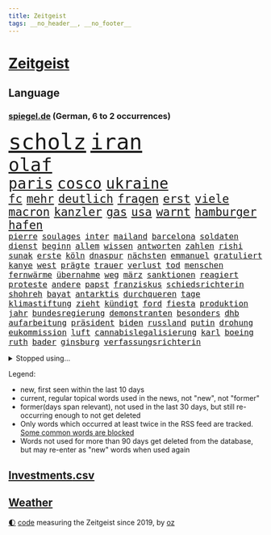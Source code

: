 ```yaml
---
title: Zeitgeist
tags: __no_header__, __no_footer__
---
```


# [Zeitgeist](https://oliz.io/zeitgeist/)

## Language

<h3><a href="https://www.spiegel.de" target="_blank">spiegel.de</a> (German, 6 to 2 occurrences)</h3>
<p style="font-family:monospace">
<span style="font-size:32pt"><a href="news_links.html#scholz" class="current">scholz</a></span>
<span style="font-size:32pt"><a href="news_links.html#iran" class="current">iran</a></span>
<br>
<span style="font-size:27pt"><a href="news_links.html#olaf" class="current">olaf</a></span>
<br>
<span style="font-size:22pt"><a href="news_links.html#paris" class="current">paris</a></span>
<span style="font-size:22pt"><a href="news_links.html#cosco" class="new">cosco</a></span>
<span style="font-size:22pt"><a href="news_links.html#ukraine" class="current">ukraine</a></span>
<br>
<span style="font-size:17pt"><a href="news_links.html#fc" class="current">fc</a></span>
<span style="font-size:17pt"><a href="news_links.html#mehr" class="current">mehr</a></span>
<span style="font-size:17pt"><a href="news_links.html#deutlich" class="current">deutlich</a></span>
<span style="font-size:17pt"><a href="news_links.html#fragen" class="current">fragen</a></span>
<span style="font-size:17pt"><a href="news_links.html#erst" class="current">erst</a></span>
<span style="font-size:17pt"><a href="news_links.html#viele" class="current">viele</a></span>
<span style="font-size:17pt"><a href="news_links.html#macron" class="current">macron</a></span>
<span style="font-size:17pt"><a href="news_links.html#kanzler" class="current">kanzler</a></span>
<span style="font-size:17pt"><a href="news_links.html#gas" class="current">gas</a></span>
<span style="font-size:17pt"><a href="news_links.html#usa" class="current">usa</a></span>
<span style="font-size:17pt"><a href="news_links.html#warnt" class="current">warnt</a></span>
<span style="font-size:17pt"><a href="news_links.html#hamburger" class="current">hamburger</a></span>
<span style="font-size:17pt"><a href="news_links.html#hafen" class="current">hafen</a></span>
<br>
<span style="font-size:12pt"><a href="news_links.html#pierre" class="current">pierre</a></span>
<span style="font-size:12pt"><a href="news_links.html#soulages" class="new">soulages</a></span>
<span style="font-size:12pt"><a href="news_links.html#inter" class="current">inter</a></span>
<span style="font-size:12pt"><a href="news_links.html#mailand" class="current">mailand</a></span>
<span style="font-size:12pt"><a href="news_links.html#barcelona" class="current">barcelona</a></span>
<span style="font-size:12pt"><a href="news_links.html#soldaten" class="current">soldaten</a></span>
<span style="font-size:12pt"><a href="news_links.html#dienst" class="current">dienst</a></span>
<span style="font-size:12pt"><a href="news_links.html#beginn" class="current">beginn</a></span>
<span style="font-size:12pt"><a href="news_links.html#allem" class="current">allem</a></span>
<span style="font-size:12pt"><a href="news_links.html#wissen" class="current">wissen</a></span>
<span style="font-size:12pt"><a href="news_links.html#antworten" class="current">antworten</a></span>
<span style="font-size:12pt"><a href="news_links.html#zahlen" class="current">zahlen</a></span>
<span style="font-size:12pt"><a href="news_links.html#rishi" class="current">rishi</a></span>
<span style="font-size:12pt"><a href="news_links.html#sunak" class="current">sunak</a></span>
<span style="font-size:12pt"><a href="news_links.html#erste" class="current">erste</a></span>
<span style="font-size:12pt"><a href="news_links.html#köln" class="current">köln</a></span>
<span style="font-size:12pt"><a href="news_links.html#dnaspur" class="new">dnaspur</a></span>
<span style="font-size:12pt"><a href="news_links.html#nächsten" class="current">nächsten</a></span>
<span style="font-size:12pt"><a href="news_links.html#emmanuel" class="current">emmanuel</a></span>
<span style="font-size:12pt"><a href="news_links.html#gratuliert" class="current">gratuliert</a></span>
<span style="font-size:12pt"><a href="news_links.html#kanye" class="current">kanye</a></span>
<span style="font-size:12pt"><a href="news_links.html#west" class="current">west</a></span>
<span style="font-size:12pt"><a href="news_links.html#prägte" class="current">prägte</a></span>
<span style="font-size:12pt"><a href="news_links.html#trauer" class="current">trauer</a></span>
<span style="font-size:12pt"><a href="news_links.html#verlust" class="current">verlust</a></span>
<span style="font-size:12pt"><a href="news_links.html#tod" class="current">tod</a></span>
<span style="font-size:12pt"><a href="news_links.html#menschen" class="current">menschen</a></span>
<span style="font-size:12pt"><a href="news_links.html#fernwärme" class="current">fernwärme</a></span>
<span style="font-size:12pt"><a href="news_links.html#übernahme" class="current">übernahme</a></span>
<span style="font-size:12pt"><a href="news_links.html#weg" class="current">weg</a></span>
<span style="font-size:12pt"><a href="news_links.html#märz" class="current">märz</a></span>
<span style="font-size:12pt"><a href="news_links.html#sanktionen" class="current">sanktionen</a></span>
<span style="font-size:12pt"><a href="news_links.html#reagiert" class="current">reagiert</a></span>
<span style="font-size:12pt"><a href="news_links.html#proteste" class="current">proteste</a></span>
<span style="font-size:12pt"><a href="news_links.html#andere" class="current">andere</a></span>
<span style="font-size:12pt"><a href="news_links.html#papst" class="current">papst</a></span>
<span style="font-size:12pt"><a href="news_links.html#franziskus" class="current">franziskus</a></span>
<span style="font-size:12pt"><a href="news_links.html#schiedsrichterin" class="new">schiedsrichterin</a></span>
<span style="font-size:12pt"><a href="news_links.html#shohreh" class="new">shohreh</a></span>
<span style="font-size:12pt"><a href="news_links.html#bayat" class="new">bayat</a></span>
<span style="font-size:12pt"><a href="news_links.html#antarktis" class="current">antarktis</a></span>
<span style="font-size:12pt"><a href="news_links.html#durchqueren" class="current">durchqueren</a></span>
<span style="font-size:12pt"><a href="news_links.html#tage" class="current">tage</a></span>
<span style="font-size:12pt"><a href="news_links.html#klimastiftung" class="current">klimastiftung</a></span>
<span style="font-size:12pt"><a href="news_links.html#zieht" class="current">zieht</a></span>
<span style="font-size:12pt"><a href="news_links.html#kündigt" class="current">kündigt</a></span>
<span style="font-size:12pt"><a href="news_links.html#ford" class="current">ford</a></span>
<span style="font-size:12pt"><a href="news_links.html#fiesta" class="new">fiesta</a></span>
<span style="font-size:12pt"><a href="news_links.html#produktion" class="current">produktion</a></span>
<span style="font-size:12pt"><a href="news_links.html#jahr" class="current">jahr</a></span>
<span style="font-size:12pt"><a href="news_links.html#bundesregierung" class="current">bundesregierung</a></span>
<span style="font-size:12pt"><a href="news_links.html#demonstranten" class="current">demonstranten</a></span>
<span style="font-size:12pt"><a href="news_links.html#besonders" class="current">besonders</a></span>
<span style="font-size:12pt"><a href="news_links.html#dhb" class="current">dhb</a></span>
<span style="font-size:12pt"><a href="news_links.html#aufarbeitung" class="current">aufarbeitung</a></span>
<span style="font-size:12pt"><a href="news_links.html#präsident" class="current">präsident</a></span>
<span style="font-size:12pt"><a href="news_links.html#biden" class="current">biden</a></span>
<span style="font-size:12pt"><a href="news_links.html#russland" class="current">russland</a></span>
<span style="font-size:12pt"><a href="news_links.html#putin" class="current">putin</a></span>
<span style="font-size:12pt"><a href="news_links.html#drohung" class="current">drohung</a></span>
<span style="font-size:12pt"><a href="news_links.html#eukommission" class="current">eukommission</a></span>
<span style="font-size:12pt"><a href="news_links.html#luft" class="current">luft</a></span>
<span style="font-size:12pt"><a href="news_links.html#cannabislegalisierung" class="new">cannabislegalisierung</a></span>
<span style="font-size:12pt"><a href="news_links.html#karl" class="current">karl</a></span>
<span style="font-size:12pt"><a href="news_links.html#boeing" class="new">boeing</a></span>
<span style="font-size:12pt"><a href="news_links.html#ruth" class="new">ruth</a></span>
<span style="font-size:12pt"><a href="news_links.html#bader" class="new">bader</a></span>
<span style="font-size:12pt"><a href="news_links.html#ginsburg" class="new">ginsburg</a></span>
<span style="font-size:12pt"><a href="news_links.html#verfassungsrichterin" class="new">verfassungsrichterin</a></span>
</p>
<details>
<summary>Stopped using...</summary>
<p class="former" style="font-size:12pt">
anwohner(735) auftakt(734) israelische(734) wichtigste(734) digitalisierung(733) netzwerken(733) scheinen(733) abschied(732) aktien(732) korruption(732) verluste(732) amerikanische(731) berühmt(731) kurzarbeit(731) summe(731) awards(730) feierte(730) gerechtigkeit(730) leipziger(730) phase(730) umfeld(730) nahverkehr(729) richten(729) untersuchungshaft(729) verabschiedet(729) weißen(729) 400(728) anderes(728) ausgesprochen(728) beobachtet(728) brexit(728) diskussion(728) legendären(728) sachsenanhalt(728) vermögen(728) zahlreichen(728) 2000(727) auswahl(727) becker(727) bilden(727) bildern(727) enorm(727) fort(727) kaputt(727) klimaneutral(727) landesregierung(727) lobt(727) persönliche(727) schatten(727) spdpolitikerin(727) verdachts(727) verstärken(727) bloß(726) fließt(726) flugzeuge(726) konzerne(726) pflege(726) rechtsextremismus(726) asche(725) demonstriert(725) dreimal(725) endgültig(725) erfolgreiche(725) hubschrauber(725) impfung(725) infektion(725) internationaler(725) investoren(725) jedenfalls(725) meinungsfreiheit(725) name(725) rettungskräfte(725) schwester(725) simon(725) spätestens(725) usschauspielerin(725) wirken(725) brandenburg(724) einziehen(724) gefährlicher(724) hinterher(724) maß(724) märchen(724) rafael(724) themen(724) ungarns(724) wehren(724) bekanntesten(723) bot(723) eingereicht(723) gebrochen(723) gestoßen(723) hund(723) höchststand(723) radsport(723) richtige(723) schnelltests(723) wechseln(723) zuversicht(723) einstigen(722) endspiel(722) erneuten(722) ersetzen(722) gesprächen(722) trennung(722) umweltministerin(722) unterstützer(722) abgehört(721) altes(721) cartoons(721) julian(721) körperverletzung(721) nahen(721) schwangere(721) untersuchen(721) verdächtigt(721) verpassen(721) wolle(721) 130(720) beschließen(720) coronapolitik(720) entsetzen(720) premiere(720) staats(720) tokio(720) ton(720) virologen(720) weitergegeben(720) werke(720) abgebrochen(719) eskalieren(719) gegenteil(719) symptome(719) unbedingt(719) berater(718) berät(718) gehandelt(718) kilometern(718) mitteln(718) olympische(718) teenager(718) verbessert(716) trainiert(715) wochenlang(715) auftreten(714) gerechnet(714) verstößt(714) verteidigen(714) gabriel(713) verlauf(713) zusammenstoß(713) echten(712) motor(712) tennis(712) gemeinsames(711) konsum(711) schnitt(711) sehnsucht(711) wind(711) erderwärmung(710) pflegekräfte(710) brach(709) genehmigung(709) rechtzeitig(709) springen(709) ereignisse(708) hunger(708) spaß(708) bob(707) landesweit(707) rasen(707) sachsens(707) sage(707) spanische(707) tennisprofi(707) verwickelt(707) meines(706) müsste(706) strengen(706) landet(705) schockiert(705) begrüßt(703) februar(703) ringen(702) apps(701) bier(701) wendet(701) abstieg(700) automatisch(699) benötigen(697) schaut(697) halbe(696) insolvenz(696) erstochen(694) rang(693) finanzielle(692) startete(692) tisch(691) schwung(690) sarah(689) schmerz(689) kleinkind(688) foto(685) staatlichen(685) sogenannten(682) zeitung(682) impfpflicht(680) erfolgreichen(679) gesetzlichen(672) aktionen(666) quadratmeter(665) reihen(664) last(658) ärmelkanal(656) motivation(643) heidelberg(642) londons(642) berichtete(638) übers(634) iv(622) verleumdung(609) vormarsch(605) ausstellung(600) 5000(595) verlusten(591) neuanfang(587) fluggesellschaft(582) elfjährigen(567) strebt(565) erschoss(563) reue(556) fonds(541) 250(536) werte(536) erschüttern(528) fußballnationalmannschaft(525) japanischen(519) komme(519) reichtum(519) lediglich(514) holz(511) tennisstar(501) waldbrände(499) felix(494) gefilmt(494) aachen(490) gesichtet(484) argument(483) bezichtigt(479) wenigsten(476) traditionelle(474) bauern(472) kleidung(472) belastung(470) brannte(470) fotografen(469) terroranschlag(469) staatschefs(468) hollywoodstar(466) parteispitze(466) morgens(463) erlag(462) grundsätzlich(458) cup(456) australischen(452) partnerschaft(451) auszeit(448) sorgten(443) bedankt(442) zögert(442) beides(441) dominieren(440) fällig(438) technischen(437) erweisen(425) höchstwert(423) umkämpften(416) jahrzehnt(410) löschen(409) flüchtende(404) vorhang(404) scholz'(403) nachmittag(399) harris(398) landwirte(398) gewohnt(397) lutz(393) agiert(392) verbündeten(392) world(392) 22jährige(390) gesetzesänderung(390) wachsende(390) operationen(389) minderheiten(387) getöteten(386) gewandt(384) royals(384) angeschlossen(378) ostdeutschen(376) radikalen(376) wertet(376) arten(374) infektionsschutzgesetz(374) bekräftigt(371) kremlsprecher(371) schränkt(370) abhängigkeit(369) exportiert(368) krankenkassen(364) vorsitz(364) abkommen(363) vermitteln(362) knappheit(359) gedrängt(357) einander(356) siebten(356) kälte(350) leise(350) rotterdam(350) argumenten(349) plastikmüll(349) eingefroren(346) ansicht(345) scherz(345) ungewöhnliche(344) magazin(343) perspektive(343) booster(342) vorzugehen(342) benutzt(339) hals(339) stadtteil(334) sekunde(333) bekannteste(331) eindringlichen(325) kürzer(325) lärm(321) schienen(320) technischer(319) pech(315) otto(314) laura(313) beteiligte(312) bundesfinanzminister(310) waffenruhe(310) unogeneralsekretär(309) auseinandersetzungen(308) positiver(306) nordirak(305) wmteilnahme(305) menschenrechtslage(304) erwiesen(302) pink(302) lehrerinnen(301) verteuert(299) überlebten(296) altkanzler(295) senden(294) begleiter(290) gottesdienst(290) gedenkt(288) möchten(288) bundesinnenministerin(287) südpazifik(287) bafög(286) nadal(286) jeweils(284) oscars(284) bredouille(282) gefechte(281) heikel(281) betrachtet(278) systematisch(278) bijan(277) djirsarai(277) wahnsinn(277) match(272) 2500(271) juristischen(270) lemke(268) steffi(268) städtetag(268) verringern(268) zahlreicher(268) pelé(267) großbrand(266) ausgeschieden(263) geschenk(261) kümmert(261) wandern(260) geklagt(259) getragen(257) teppich(254) vergleichsweise(253) krankheiten(251) royal(251) emotionalen(250) lawrow(249) afrikanischen(248) braut(248) klingen(248) strände(245) cyberattacken(244) umfragen(244) great(239) unwetter(239) einmalige(238) verwaltung(238) mut(237) pausen(236) gestrandet(235) behauptete(234) kylian(234) mbappé(234) beckham(232) mohammed(231) norwegischer(231) 1982(229) schlägen(228) we(228) samt(227) bürokratie(226) leak(226) 17jährige(225) begleiten(225) aufhebung(223) sklaverei(220) neunten(219) jennifer(218) km/h(218) schwarzmeerflotte(218) gegendemonstranten(217) südamerika(217) bomben(214) drohten(212) stopfen(212) ausweitung(210) verbrauchern(210) maskendeals(209) örtlichen(209) mobil(208) schmerzen(208) vereinbaren(208) ausfällen(207) erdöl(207) kurse(207) sicherheitsinteressen(207) sondervermögen(207) finnische(206) mutige(206) ausgang(205) baustelle(205) mariupol(205) messerangriff(205) heben(204) instrumentalisiert(204) applaus(203) marathon(203) söhne(203) verliehen(203) niedergestochen(199) belgrad(197) ständige(197) typ(197) 25jähriger(195) dylan(195) embargo(195) verteidigte(195) oligarch(193) geschäftsleute(192) villen(192) flossen(191) unsicherheit(191) gelassenheit(190) weizen(190) beispiele(189) kadaver(188) überlebenden(188) bewertung(187) spürt(187) flüssiggas(186) house(186) talent(186) kalt(185) tegernsee(185) bestreiten(183) boxen(182) verweis(182) auslösen(181) bezeichnen(180) energieminister(180) 48(179) aufgeführt(179) feiernder(179) kriegsführung(179) beschuldigen(178) erhalt(178) fernen(178) heike(178) motto(177) basketballer(176) landwirt(176) öpnv(176) irrtümer(175) registrierte(175) speichern(175) zusätzlich(175) besichtigen(174) finanzchef(174) beigelegt(173) germania(171) mandat(171) ufer(171) impfkommission(170) markiert(170) täters(170) aserbaidschan(169) butscha(169) gewalttaten(169) jack(169) vergewaltigungen(169) behoben(168) bafögreform(167) energiemanager(166) toxische(166) besetzen(165) islamist(165) steuersenkung(165) warteten(165) pelosi(164) bebt(162) menschenhandel(162) billigen(161) iserlohn(161) joker(161) morden(161) besuchte(160) taifun(160) jahrhundertflut(159) mars(159) punks(159) iaea(158) nagelsmann(157) dieb(156) gekürzt(156) gepäck(155) kopenhagen(155) umstände(155) pogba(154) explodierenden(152) ringtausch(152) würdigt(151) gaza(150) 84(149) lesung(148) stiehlt(148) verbliebenen(148) nachnamen(147) schrecklich(147) skulpturen(146) unbewohnbar(146) ac(145) bäcker(145) herausgekommen(145) isoliert(145) mobbing(145) 14jährigen(143) carlo(143) droge(143) mordfall(142) basketball(141) volksfest(140) demselben(139) dubiose(139) homosexuelle(139) ifoumfrage(139) bedingung(138) billigticket(138) dinner(138) europameister(138) prüfer(138) verhaftungen(138) computer(137) homosexuellen(137) massivem(137) objekte(137) rügen(137) öllieferungen(137) brennende(136) sylt(136) waggons(136) verwenden(135) anwesen(134) ausgezahlt(134) besitzt(134) budget(134) familienplanung(134) 16jährigen(133) angeschlagenen(133) brennen(133) mexikaner(133) heimem(132) votum(131) 110(130) anzeige(130) dividende(130) lidl(129) chefs(128) klimaschädlichen(127) provider(127) tierschutz(127) abertausende(126) bedarf(126) lob(126) oberkörper(126) verhaftung(126) 54(125) einreichen(125) kaffee(125) ausgesucht(124) einrichtungsbezogene(124) unantastbar(124) auswerten(122) erfinden(122) jugendlicher(122) rammte(122) verdiente(122) konservativer(121) tschechischen(121) zusammengekommen(121) bluff(120) eingeholt(120) fletcher(120) neunjährige(120) republikanischer(120) risikofaktoren(120) yorks(120) demonstrierten(119) frauenteam(119) zunehmender(118) disney+(117) schweine(117) syriens(116) zurückzuführen(116) absoluter(115) blöße(115) defekt(115) einsätze(115) gerungen(115) gnabry(115) mitgliederversammlung(115) sebastián(115) serge(115) begeisterung(114) henry(114) kaputte(114) nostalgie(114) regenbogenflagge(114) bestellte(113) unwahrscheinlicher(113) verfügen(113) notaufnahme(112) seemanöver(112) christina(111) finde(111) lachen(111) speicherung(111) dfbteam(110) gleiche(110) regionalen(110) shakira(110) homo(109) neuseelands(109) achtjähriger(108) christlichen(108) g7gipfel(107) zweijährigen(107) arbeiteten(106) gouverneurin(106) bergung(105) grenzkontrollen(105) älter(105) angepasst(104) baku(104) fotografinnen(104) golfstaat(104) großartige(102) platziert(102) usmedien(102) vorantreiben(102) fester(101) gottschalk(101) albanien(100) bildungsministerium(100) gegenstand(100) terrormiliz(100) begeht(99) demenz(99) kronprinz(99) rassismusvorwürfe(99) trainingslager(98) wirtschaftsleistung(98) braun(97) pflegeheimen(97) gasversorgers(96) lebensweise(96) zinserhöhungen(96) abschwung(95) eingeweiht(95) tierquälerei(95) unzufriedenheit(95) fdpjustizminister(94) forever(94) freizeit(94) michail(94) vulkanausbruch(94) british(93) fläche(93) militärhistoriker(93) phantom(93) ungleicher(93) ausgebeutet(92) beleuchtet(92) beschlossenen(92) oper(92) personalie(92) schlangen(92) überdenken(92) durchsuchung(91) geht's(91) helmut(91) kohls(91) olympiasieger(91) portugals(91) ratschläge(91) regelt(91) sportgrafik(91) umkämpfte(91) weiterlaufen(91) wertschöpfung(91) abgefedert(90) artillerie(90) bleibe(90) doppel(90) kontroversen(90) marode(90) rettungsaktion(90) abgaben(89) aufstockung(89) ausgedünnt(89) festgenommene(89) indizien(89) problematischen(89) stationen(89) dummheit(88) milliardenverluste(88) minenräumer(88) niedrigsten(88) üppig(88) angestellt(87) hauptsache(87) streikt(87) unvorstellbar(87) usrepublikaner(87) gefechten(86) gelbe(86) hilfskräfte(86) ligarekord(86) abheben(85) streicheln(85) usmilitär(85) flasche(84) gasfirma(84) gedämmt(84) hacktivisten(84) legal(84) 2040(83) anreiz(83) hehl(83) 22jährigen(82) gasimporteure(82) grundstück(82) mordete(82) stadtwerke(82) verpflichten(82) wiedersehen(82) woody(82) erschossenen(81) glücklichen(81) konfisziert(81) ubahnen(81) 151(80) abgebaut(80) bestechung(80) bucht(80) eurechtsstaatsverfahren(80) expertinnen(80) hunderttausender(80) may(80) medizinische(80) staatshilfe(80) kreativ(79) schwede(79) ebikes(78) hartz(78) heizungen(78) klärung(78) stahl(78) verdächtigem(78) verstaatlichen(78) erwarte(77) flüssiggasterminal(77) niedrigeren(77) rauchwolke(77) schusswaffe(77) fdpgeneralsekretär(76) juri(76) kohlekraftwerk(76) niederländerin(76) siedelt(76) unwillen(76) vergleicht(76) achter(75) elektrolkw(75) eurecht(75) gewisse(75) shinzo(75) taxonomie(75) weltbevölkerung(75) angehoben(74) fpö(74) gebete(74) jakob(74) kostspielig(74) neueste(74) quasare(74) ringe(74) teenagern(74) unterstrich(74) baubranche(73) halbinsel(73) installieren(73) kenianer(73) schrumpfenden(73) sexistischen(73) unterkünfte(73) kürzungen(72) siebtes(72) webb(72) weltraumteleskop(72) abteilung(71) challenge(71) freundes(71) gestresst(71) knast(71) leitzins(71) sarg(71) angekündigten(70) gab's(70) gehenden(70) kulturpolitik(70) motorradfahrer(70) spielberg(70) wendete(70) brennstoffzelle(69) frachtflugzeug(69) gefängnissen(69) gesprächsbereit(69) heizkosten(69) hollywoods(69) hortete(69) lewandowskis(69) rezessionsgefahr(69) verwundbar(69) eughurteil(68) fronten(68) hebel(68) schlimmeres(68) tribut(68) verschwendet(68) äußerst(68) abgeräumt(67) bewältigen(67) darling(67) inselstaat(67) raisi(67) selfie(67) verursachen(67) prekären(66) spiegelreporterin(66) strahlung(66) beeilen(65) annemiek(64) unsägliche(64) vleuten(64) werben(64) 40jährige(63) erstaunliche(63) kleen(63) machtverlust(63) postfaschistische(63) sexkolumnistin(63) übergibt(63) klassen(62) komplikationen(62) parteifreunde(62) scheidenden(62) schwarzmarkt(62) videospiel(62) virginia(62) anand(61) dachten(61) exweltmeister(61) fußballspieler(61) nicholson(61) schuf(61) tücken(61) vorstellbar(61) ambitionen(60) blake(60) elton(60) mitgehen(60) parken(60) rad(60) raumtemperatur(60) stritt(60) weltgrößten(60) sigmar(59) weltweiter(59) ätzt(59) 187(58) solch(58) weggefährten(58) besuchern(57) bundespräsidenten(57) durchzusetzen(57) hannah(57) heidenheim(57) knackt(57) schalten(57) terminen(57) verhöhnt(57) waldbränden(57) zunehmendes(57) abläufe(56) breitensport(56) home(56) schwiegereltern(56) tranken(56) geheimdienstes(55) klimaerwärmung(55) nachsehen(55) saniert(55) selbstbewusstsein(55) späteren(55) stränden(55) tvjournalist(55) 2005(54) globes(54) quatsch(54) to(54) usdemokratin(54) viermaligen(54) angeordnete(53) dunkelsten(53) nominierten(53) preisgeben(53) weggefährte(53) 1993(52) lieferengpässen(52) preisentwicklung(52) wiederholte(52) wogen(52) wolkenkratzer(52) zusammenprall(52) beseitigt(51) faust(51) gerste(51) johann(51) kabinettssitzung(51) raumsonde(51) vorkriegsniveau(51) zugrunde(51) überschuss(51) bach(50) betragen(50) cancel(50) culture(50) einladung(50) erkundet(50) hauptinsel(50) lagerhalle(50) lebenden(50) meeren(50) toiletten(50) amerikanischer(49) kriminalpolizei(49) lehr(49) leitzinserhöhung(49) musikers(49) waters(49) geburtenziffer(48) internetportale(48) nasasonde(48) produzent(48) ritt(48) schnappt(48) tsv(48) flugzeugträger(47) harsche(47) klassische(47) quadratmetern(47) rundfunk(47) uss(47) heutige(46) immens(46) kostenexplosion(46) meiler(46) wohlstands(46) 88(45) absturzstelle(45) atomkraftwerks(45) einstimmig(45) elefanten(45) führungskraft(45) geburten(45) gestank(45) literaturauszeichnung(45) tropen(45) unruhen(45) usrepräsentantenhauses(45) usspitzenpolitikerin(45) berufungsgericht(44) pandemiejahr(44) wahlbeobachter(44) 1300(43) ausgelobt(43) geschlechtergerechtigkeit(43) jordan(43) kernkraft(43) klargestellt(43) täuschen(43) vermögenswerte(43) absprung(42) annahmen(42) beigesetzt(42) eingesammelt(42) rundfunks(42) spiegelcartoonisten(42) spitzenklub(42) tagelangen(42) zeidler(42) angepassten(41) bemerkung(41) heche(41) rudern(41) wiederzubeleben(41) 417(40) beatrice(40) energiequelle(40) gordon(40) handschlag(40) klappen(40) meteoriteneinschlag(40) minimalziel(40) nämlich(40) sensationell(40) tauchten(40) vorigen(40) gorman(39) ringer(39) verlage(39) armenien(38) forschern(38) gaskosten(38) schönberger(38) springreiter(38) toronto(38) glaubte(37) hate(37) neutraler(37) schulsenator(37) symbolischen(37) urlaubstage(37) urnengang(37) antisemitisch(36) atlantik(36) bestimmtes(36) gewähren(36) grundrauschen(36) katerstimmung(36) krisenkommunikation(36) luxusvilla(36) talkshow(36) abendessen(35) coronabooster(35) cumex(35) eriwan(35) europameisterschaften(35) faktor(35) ideologen(35) kickl(35) krisenmodus(35) sofortigen(35) tabellenführung(35) belagerung(34) energieexpertin(34) menschengruppe(34) piste(34) spritztour(34) wunderkind(34) armeniens(33) erforscht(33) gesünder(33) gewerbsmäßigen(33) paradies(33) sicherung(33) todesopfern(33) weitaus(33) wirtschaften(33) filatjew(32) schonungslos(32) transporte(32) 440(31) berechnet(31) berlinfriedrichshain(31) deckelung(31) entstehen(31) gratis(31) krankenwagen(31) amtsstuben(30) archäologen(30) bundesbank(30) kriminalität(30) lehrermangel(30) lou(30) pubs(30) schwieg(30) behindert(29) einsteigen(29) unkompliziert(29) unterwandern(29) 215(28) ausgespart(28) aydemir(28) fallende(28) fatma(28) hinein(28) hörbar(28) remco(28) repariert(28) spieltagen(28) stallone(28) sylvester(28) tonga(28) unterwasservulkans(28) wessen(28) wüstefeld(28) geschönte(27) haltbarkeitsdatum(27) hingenommen(27) neuesten(27) seniorinnen(27) baggern(26) normalisieren(26) gegeneinander(25) mädchens(25) vorfahrt(25) achte(24) faszinierende(24) helsinki(24) pandemiemodus(24) parteiübergreifend(24) wahnvorstellungen(24) zusätzliches(24) instrumentalisieren(23) klartext(23) rundgang(23) terrorverdacht(23) 85jährige(22) bösewicht(22) demonstrative(22) folgenlos(22) missen(22) reeperbahn(22) tvcomeback(22) unterrichtsausfall(22) unterzahl(22) gaslieferstopp(21) kompetent(21) nationalgarde(21) rostocker(21) schafften(21) schwestern(21) spione(21) verhör(21) amanda(20) bezwingen(20) geschäften(20) konten(20) vakzinen(20) basketballem(19) bildungsangebote(19) ehre(19) einzelzeitfahren(19) fiktive(19) omikronimpfstoffe(19) stürmt(19) verstieß(19) auftragsbestand(18) beobachter(18) ergänzen(18) forcieren(18) hauptmann(18) hinweisgeber(18) music(18) selbstvertrauen(18) sportvorstand(18) transportern(18) tweets(18) ungesund(18) wahlkreis(18) wartete(18) 2050(17) blumen(17) börsenkurse(17) dean(17) hessischen(17) militärexperte(17) miserablen(17) nutzern(17) verständigen(17) wasserversorgung(17) beherrscht(16) energielieferanten(16) entschlossenheit(16) fachleuten(16) nervig(16) verschwörungstheorien(16) zugzwang(16) bundeskriminalamt(15) charles’(15) ey(15) frances(15) friert(15) kommunalpolitiker(15) rückblick(15) sanierungsfall(15) streitthema(15) tiafoe(15) verliebt(15) weltberühmt(15) bootsunglück(14) erfindet(14) francisco(14) kremlnähe(14) ronald(14) windsor(14) anwesende(13) auskommen(13) erhärtete(13) filmaufnahmen(13) gasimporteur(13) informatik(13) peinlichen(13) reserve(13) ukrainepolitik(13) verkneifen(13) vng(13) angrenzenden(12) berechnen(12) grenzgebiet(12) hauptadressat(12) pflichtfach(12) abstimmungen(11) bandenkriminalität(11) befreiten(11) bills(11) buffalo(11) geklaut(11) legendär(11) nullcovidkurs(11) sozialdemokratische(11) totschlag(11)
</p>
</details>
<p>Legend:
<ul>
<li><span class="new">new</span>, first seen within the last 10 days</li>
<li><span class="current">current</span>, regular topical words used in the news, not "new", not "former"</li>
<li><span class="former">former(days span relevant)</span>, not used in the last 30 days, but still re-occurring enough to not get deleted</li>
<li>Only words which occurred at least twice in the RSS feed are tracked. <a href="language/filters.py">Some common words are blocked</a></li>
<li>Words not used for more than 90 days get deleted from the database, but may re-enter as "new" words when used again</li>
</ul>
</p>

## [Investments](investments.html)[.csv](investments.csv)

## [Weather](weather.html)

<footer>
<a href="javascript:toggleTheme()" class="nav">🌓</a>
<a href="https://github.com/ooz/zeitgeist">code</a> measuring the Zeitgeist since 2019, by <a href="https://oliz.io">oz</a>
</footer>
